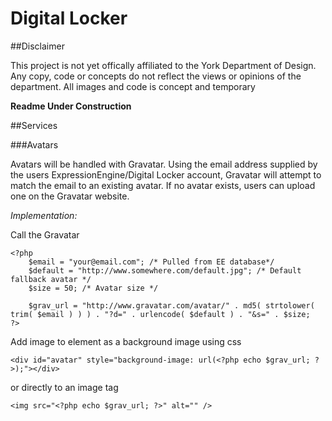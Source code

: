 ﻿Digital Locker
================================

##Disclaimer

This project is not yet offically affiliated to the York Department of Design. Any copy, code or concepts do not reflect the views or opinions of the department. All images and code is concept and temporary

**Readme Under Construction**

##Services

###Avatars

Avatars will be handled with Gravatar. Using the email address supplied by the users ExpressionEngine/Digital Locker account, Gravatar will attempt to match the email to an existing avatar. If no avatar exists, users can upload one on the Gravatar website. 

*Implementation:*

Call the Gravatar

	<?php 
		$email = "your@email.com"; /* Pulled from EE database*/
		$default = "http://www.somewhere.com/default.jpg"; /* Default fallback avatar */
		$size = 50; /* Avatar size */

		$grav_url = "http://www.gravatar.com/avatar/" . md5( strtolower( trim( $email ) ) ) . "?d=" . urlencode( $default ) . "&s=" . $size;
	?>

Add image to element as a background image using css

	<div id="avatar" style="background-image: url(<?php echo $grav_url; ?>);"></div>

or directly to an image tag
	
	<img src="<?php echo $grav_url; ?>" alt="" />
